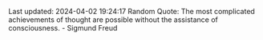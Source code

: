 Last updated: 2024-04-02 19:24:17
Random Quote: The most complicated achievements of thought are possible without the assistance of consciousness. - Sigmund Freud